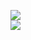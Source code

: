 [![](https://img.shields.io/badge/Made%20With-Github%20Spray-lightgrey.svg?style=for-the-badge&logo=github)](https://github.com/Annihil/github-spray#1747)  
[![](https://i.imgur.com/2DrTn0Z.gif)](https://github.com/Annihil/github-spray)